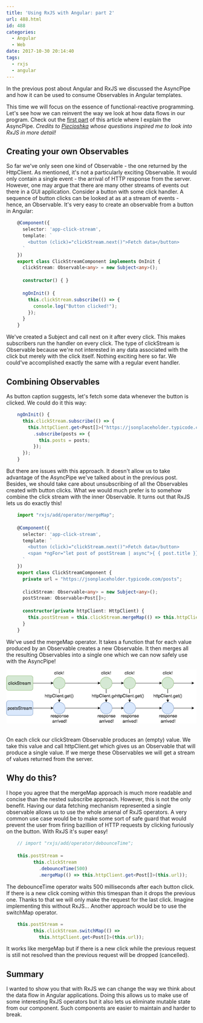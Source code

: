 ```yaml
---
title: 'Using RxJS with Angular: part 2'
url: 488.html
id: 488
categories:
  - Angular
  - Web
date: 2017-10-30 20:14:40
tags:
  - rxjs
  - angular
---
```


In the previous post about Angular and RxJS we discussed the AsyncPipe and how it can be used to consume Observables in Angular templates. 

This time we will focus on the essence of functional-reactive programming. Let's see how we can reinvent the way we look at how data flows in our program. Check out the [first part](https://codewithstyle.info/using-rxjs-angular-part-1/) of this article where I explain the AsyncPipe. _Credits to [Piecioshka](https://piecioshka.pl/blog/) whose questions inspired me to look into RxJS in more detail!_

Creating your own Observables
-----------------------------

So far we've only seen one kind of Observable - the one returned by the HttpClient. As mentioned, it's not a particularly exciting Observable. It would only contain a single event - the arrival of HTTP response from the server. However, one may argue that there are many other streams of events out there in a GUI application. Consider a button with some click handler. A sequence of button clicks can be looked at as at a stream of events - hence, an Observable. It's very easy to create an observable from a button in Angular:

```typescript
    @Component({
      selector: 'app-click-stream',
      template: `
        <button (click)="clickStream.next()">Fetch data</button>
      `
    })
    export class ClickStreamComponent implements OnInit {
      clickStream: Observable<any> = new Subject<any>();
    
      constructor() { }
    
      ngOnInit() {
        this.clickStream.subscribe(() => {
          console.log("Button clicked!");
        });
      }
    }
```

We've created a Subject and call next on it after every click. This makes subscribers run the handler on every click. The type of clickStream is Observable<any> because we're not interested in any data associated with the click but merely with the click itself. Nothing exciting here so far. We could've accomplished exactly the same with a regular event handler.

Combining Observables
---------------------

As button caption suggests, let's fetch some data whenever the button is clicked. We could do it this way:

```typescript
    ngOnInit() {
      this.clickStream.subscribe(() => {
        this.httpClient.get<Post[]>("https://jsonplaceholder.typicode.com/posts")
          .subscribe(posts => {
            this.posts = posts;
          });
      });
    }
```

But there are issues with this approach. It doesn't allow us to take advantage of the AsyncPipe we've talked about in the previous post. Besides, we should take care about unsubscribing of all the Observables created with button clicks. What we would much prefer is to somehow combine the click stream with the inner Observable. It turns out that RxJS lets us do exactly this!

```typescript
    import "rxjs/add/operator/mergeMap";
    
    @Component({
      selector: 'app-click-stream',
      template: `
        <button (click)="clickStream.next()">Fetch data</button>
        <span *ngFor="let post of postStream | async">{ { post.title }}</span>
      `
    })
    export class ClickStreamComponent {
      private url = "https://jsonplaceholder.typicode.com/posts";
    
      clickStream: Observable<any> = new Subject<any>();
      postStream: Observable<Post[]>;
    
      constructor(private httpClient: HttpClient) {
        this.postStream = this.clickStream.mergeMap(() => this.httpClient.get<Post[]>(this.url));
      }
    }
```

We've used the mergeMap operator. It takes a function that for each value produced by an Observable creates a new Observable. It then merges all the resulting Observables into a single one which we can now safely use with the AsyncPipe! 

![](/images/2017/10/mergeMap.png "mergeMap")   

On each click our clickStream Observable produces an (empty) value. We take this value and call httpClient.get which gives us an Observable that will produce a single value. If we merge these Observables we will get a stream of values returned from the server.

Why do this?
------------

I hope you agree that the mergeMap approach is much more readable and concise than the nested subscribe approach. However, this is not the only benefit. Having our data fetching mechanism represented a single observable allows us to use the whole arsenal of RxJS operators. A very common use case would be to make some sort of safe guard that would prevent the user from firing bazillion of HTTP requests by clicking furiously on the button. With RxJS it's super easy!

```typescript
    // import "rxjs/add/operator/debounceTime";
    
    this.postStream = 
          this.clickStream
            .debounceTime(500)
            .mergeMap(() => this.httpClient.get<Post[]>(this.url));
```
    

The debounceTime operator waits 500 milliseconds after each button click. If there is a new click coming within this timespan than it drops the previous one. Thanks to that we will only make the request for the last click. Imagine implementing this without RxJS... Another approach would be to use the switchMap operator.

```typescript
    this.postStream = 
          this.clickStream.switchMap(() => 
            this.httpClient.get<Post[]>(this.url));
```

It works like mergeMap but if there is a new click while the previous request is still not resolved than the previous request will be dropped (cancelled).

Summary
-------

I wanted to show you that with RxJS we can change the way we think about the data flow in Angular applications. Doing this allows us to make use of some interesting RxJS operators but it also lets us eliminate mutable state from our component. Such components are easier to maintain and harder to break.